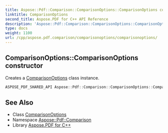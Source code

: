 ```yaml
---
title: Aspose::Pdf::Comparison::ComparisonOptions::ComparisonOptions constructor
linktitle: ComparisonOptions
second_title: Aspose.PDF for C++ API Reference
description: 'Aspose::Pdf::Comparison::ComparisonOptions::ComparisonOptions constructor. Creates a ComparisonOptions class instance in C++.'
type: docs
weight: 1100
url: /cpp/aspose.pdf.comparison/comparisonoptions/comparisonoptions/
---
```

## ComparisonOptions::ComparisonOptions constructor


Creates a [ComparisonOptions](../) class instance.

```cpp
ASPOSE_PDF_SHARED_API Aspose::Pdf::Comparison::ComparisonOptions::ComparisonOptions()
```

## See Also

* Class [ComparisonOptions](../)
* Namespace [Aspose::Pdf::Comparison](../../)
* Library [Aspose.PDF for C++](../../../)
